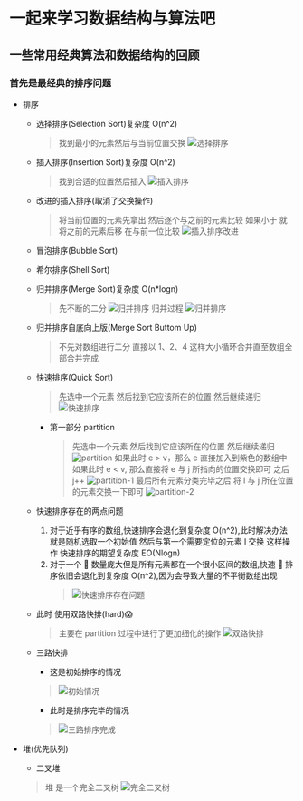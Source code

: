 # 一起来学习数据结构与算法吧

## 一些常用经典算法和数据结构的回顾

### 首先是最经典的排序问题

- 排序

  - 选择排序(Selection Sort)复杂度 O(n^2)

    > 找到最小的元素然后与当前位置交换
    > ![选择排序](./static/selection-sort.png)

  - 插入排序(Insertion Sort)复杂度 O(n^2)

    > 找到合适的位置然后插入
    > ![插入排序](./static/insertion-sort.png)

  - 改进的插入排序(取消了交换操作)

    > 将当前位置的元素先拿出 然后逐个与之前的元素比较 如果小于 就将之前的元素后移 在与前一位比较
    > ![插入排序改进](./static/insertion-sort-advanced.png)

  - 冒泡排序(Bubble Sort)

  - 希尔排序(Shell Sort)

  - 归并排序(Merge Sort)复杂度 O(n\*logn)

    > 先不断的二分
    > ![归并排序](./static/merge-sort.png)
    > 归并过程
    > ![归并排序](./static/merge-sort-detail.png)

  - 归并排序自底向上版(Merge Sort Buttom Up)

    > 不先对数组进行二分 直接以 1、2、4 这样大小循环合并直至数组全部合并完成

  - 快速排序(Quick Sort)

    > 先选中一个元素 然后找到它应该所在的位置 然后继续递归
    > ![快速排序](./static/quick-sort.png)

    - 第一部分 partition
      > 先选中一个元素 然后找到它应该所在的位置 然后继续递归
      > ![partition](./static/quick-sort-partition.png)
      > 如果此时 e > v，那么 e 直接加入到紫色的数组中  
      > 如果此时 e < v, 那么直接将 e 与 j 所指向的位置交换即可 之后 j++
      > ![partition-1](./static/quick-sort-partition-1.png)
      > 最后所有元素分类完毕之后 将 l 与 j 所在位置的元素交换一下即可
      > ![partition-2](./static/quick-sort-partition-2.png)

  - 快速排序存在的两点问题

    1. 对于近乎有序的数组,快速排序会退化到复杂度 O(n^2),此时解决办法就是随机选取一个初始值 然后与第一个需要定位的元素 l 交换 这样操作 快速排序的期望复杂度 EO(Nlogn)
    2. 对于一个  数量庞大但是所有元素都在一个很小区间的数组,快速  排序依旧会退化到复杂度 O(n^2),因为会导致大量的不平衡数组出现
       > ![快速排序存在问题](./static/quick-sort-problem.png)

  - 此时 使用双路快排(hard):scream:

    > 主要在 partition 过程中进行了更加细化的操作
    > ![双路快排](./static/quick-sort-two-way.png)

  - 三路快排
    - 这是初始排序的情况  
    > ![初始情况](./static/quick-sort-3-way.png)
    - 此时是排序完毕的情况
    > ![三路排序完成](./static/quick-sort-3-way-finish.png)

- 堆(优先队列)
  - 二叉堆
  > 堆 是一个完全二叉树
  > ![完全二叉树](./static/complete-bin-tree.png)
